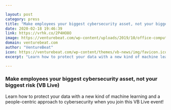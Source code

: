 ```yaml
---

layout: post
category: press
title: "Make employees your biggest cybersecurity asset, not your biggest risk (VB Live)"
date: 2020-02-18 19:46:39
link: https://vrhk.co/2P4HO8O
image: https://venturebeat.com/wp-content/uploads/2019/10/office-computer.GettyImages-1084171424.jpg?w=1200&strip=all
domain: venturebeat.com
author: "VentureBeat"
icon: https://venturebeat.com/wp-content/themes/vb-news/img/favicon.ico
excerpt: "Learn how to protect your data with a new kind of machine learning and a people-centric approach to cybersecurity when you join this VB Live event!"

---
```


### Make employees your biggest cybersecurity asset, not your biggest risk (VB Live)

Learn how to protect your data with a new kind of machine learning and a people-centric approach to cybersecurity when you join this VB Live event!